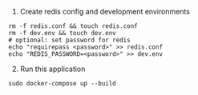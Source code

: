 1. Create redis config and development environments
```shell
rm -f redis.conf && touch redis.conf
rm -f dev.env && touch dev.env
# optional: set password for redis
echo "requirepass <password>" >> redis.conf
echo "REDIS_PASSWORD=<password>" >> dev.env
```

2. Run this application
```shell
sudo docker-compose up --build
```
